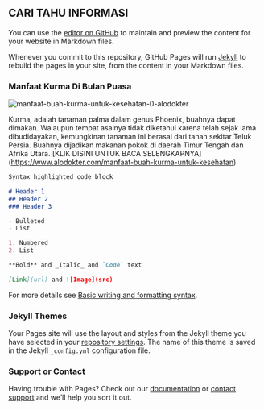 ## CARI TAHU INFORMASI

You can use the [editor on GitHub](https://github.com/Geraldxzx/caritahu/edit/gh-pages/index.md) to maintain and preview the content for your website in Markdown files.

Whenever you commit to this repository, GitHub Pages will run [Jekyll](https://jekyllrb.com/) to rebuild the pages in your site, from the content in your Markdown files.

### Manfaat Kurma Di Bulan Puasa

![manfaat-buah-kurma-untuk-kesehatan-0-alodokter](https://user-images.githubusercontent.com/103211780/162280024-e0cf3e7a-b7f2-4441-b004-75f6aba86307.jpg)


Kurma, adalah tanaman palma dalam genus Phoenix, buahnya dapat dimakan. Walaupun tempat asalnya tidak diketahui karena telah sejak lama dibudidayakan, kemungkinan tanaman ini berasal dari tanah sekitar Teluk Persia. Buahnya dijadikan makanan pokok di daerah Timur Tengah dan Afrika Utara. [KLIK DISINI UNTUK BACA SELENGKAPNYA] (https://www.alodokter.com/manfaat-buah-kurma-untuk-kesehatan)

```markdown
Syntax highlighted code block

# Header 1
## Header 2
### Header 3

- Bulleted
- List

1. Numbered
2. List

**Bold** and _Italic_ and `Code` text

[Link](url) and ![Image](src)
```

For more details see [Basic writing and formatting syntax](https://docs.github.com/en/github/writing-on-github/getting-started-with-writing-and-formatting-on-github/basic-writing-and-formatting-syntax).

### Jekyll Themes

Your Pages site will use the layout and styles from the Jekyll theme you have selected in your [repository settings](https://github.com/Geraldxzx/caritahu/settings/pages). The name of this theme is saved in the Jekyll `_config.yml` configuration file.

### Support or Contact

Having trouble with Pages? Check out our [documentation](https://docs.github.com/categories/github-pages-basics/) or [contact support](https://support.github.com/contact) and we’ll help you sort it out.
